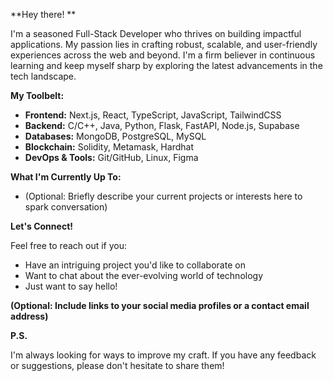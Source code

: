 **Hey there! **

I'm a seasoned Full-Stack Developer who thrives on building impactful applications. My passion lies in crafting robust, scalable, and user-friendly experiences across the web and beyond. I'm a firm believer in continuous learning and keep myself sharp by exploring the latest advancements in the tech landscape.

**My Toolbelt:**

* **Frontend:** Next.js, React, TypeScript, JavaScript, TailwindCSS
* **Backend:** C/C++, Java, Python, Flask, FastAPI, Node.js, Supabase
* **Databases:** MongoDB, PostgreSQL, MySQL
* **Blockchain:** Solidity, Metamask, Hardhat
* **DevOps & Tools:** Git/GitHub, Linux, Figma

**What I'm Currently Up To:**

* (Optional: Briefly describe your current projects or interests here to spark conversation)

**Let's Connect!**

Feel free to reach out if you:

* Have an intriguing project you'd like to collaborate on
* Want to chat about the ever-evolving world of technology
* Just want to say hello!

**(Optional: Include links to your social media profiles or a contact email address)**

**P.S.**

I'm always looking for ways to improve my craft. If you have any feedback or suggestions, please don't hesitate to share them!
